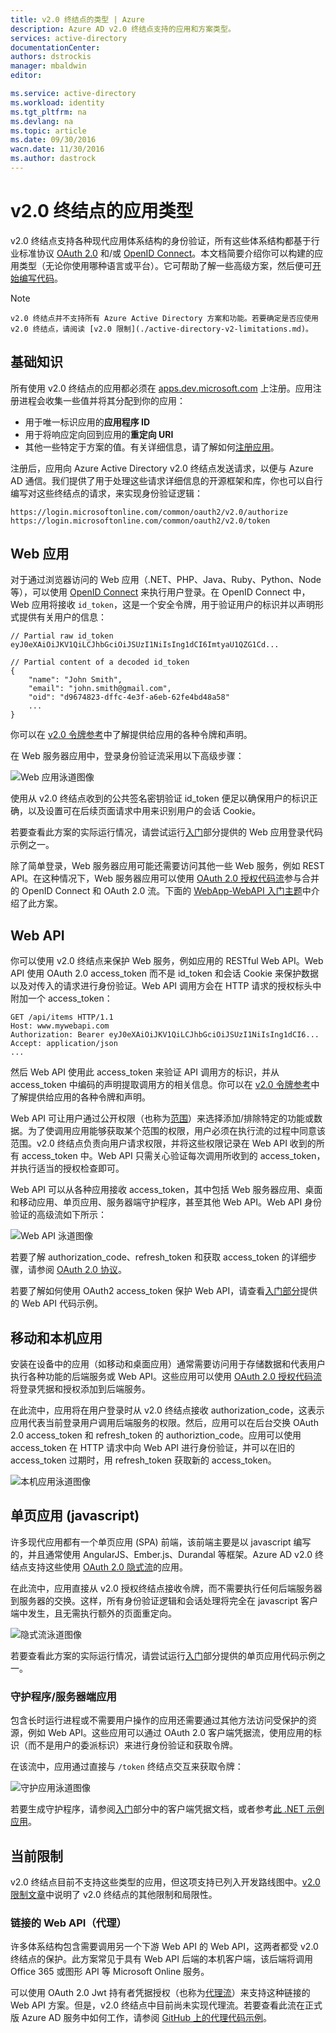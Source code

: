 ```yaml
---
title: v2.0 终结点的类型 | Azure
description: Azure AD v2.0 终结点支持的应用和方案类型。
services: active-directory
documentationCenter: 
authors: dstrockis
manager: mbaldwin
editor: 

ms.service: active-directory
ms.workload: identity
ms.tgt_pltfrm: na
ms.devlang: na
ms.topic: article
ms.date: 09/30/2016
wacn.date: 11/30/2016
ms.author: dastrock
---
```


# v2.0 终结点的应用类型
v2.0 终结点支持各种现代应用体系结构的身份验证，所有这些体系结构都基于行业标准协议 [OAuth 2.0](./active-directory-v2-protocols.md#oauth2-authorization-code-flow) 和/或 [OpenID Connect](./active-directory-v2-protocols.md#openid-connect-sign-in-flow)。本文档简要介绍你可以构建的应用类型（无论你使用哪种语言或平台）。它可帮助了解一些高级方案，然后便可[开始编写代码](./active-directory-appmodel-v2-overview.md#getting-started)。

> [!NOTE]
    v2.0 终结点并不支持所有 Azure Active Directory 方案和功能。若要确定是否应使用 v2.0 终结点，请阅读 [v2.0 限制](./active-directory-v2-limitations.md)。

## 基础知识
所有使用 v2.0 终结点的应用都必须在 [apps.dev.microsoft.com](https://apps.dev.microsoft.com/?referrer=/documentation/articles&deeplink=/appList) 上注册。应用注册进程会收集一些值并将其分配到你的应用：

- 用于唯一标识应用的**应用程序 ID**
- 用于将响应定向回到应用的**重定向 URI**
- 其他一些特定于方案的值。有关详细信息，请了解如何[注册应用](./active-directory-v2-app-registration.md)。

注册后，应用向 Azure Active Directory v2.0 终结点发送请求，以便与 Azure AD 通信。我们提供了用于处理这些请求详细信息的开源框架和库，你也可以自行编写对这些终结点的请求，来实现身份验证逻辑：

    https://login.microsoftonline.com/common/oauth2/v2.0/authorize
    https://login.microsoftonline.com/common/oauth2/v2.0/token

<!-- TODO: Need a page for libraries to link to -->

## Web 应用  <a name="web-apps"></a>
对于通过浏览器访问的 Web 应用（.NET、PHP、Java、Ruby、Python、Node 等），可以使用 [OpenID Connect](./active-directory-v2-protocols.md#openid-connect-sign-in-flow) 来执行用户登录。在 OpenID Connect 中，Web 应用将接收 `id_token`，这是一个安全令牌，用于验证用户的标识并以声明形式提供有关用户的信息：

    // Partial raw id_token
    eyJ0eXAiOiJKV1QiLCJhbGciOiJSUzI1NiIsIng1dCI6ImtyaU1QZG1Cd...

    // Partial content of a decoded id_token
    {
        "name": "John Smith",
        "email": "john.smith@gmail.com",
        "oid": "d9674823-dffc-4e3f-a6eb-62fe4bd48a58"
        ...
    }

你可以在 [v2.0 令牌参考](./active-directory-v2-tokens.md)中了解提供给应用的各种令牌和声明。

在 Web 服务器应用中，登录身份验证流采用以下高级步骤：

![Web 应用泳道图像](./media/active-directory-v2-flows/convergence_scenarios_webapp.png)

使用从 v2.0 终结点收到的公共签名密钥验证 id\_token 便足以确保用户的标识正确，以及设置可在后续页面请求中用来识别用户的会话 Cookie。

若要查看此方案的实际运行情况，请尝试运行[入门](./active-directory-appmodel-v2-overview.md#getting-started)部分提供的 Web 应用登录代码示例之一。

除了简单登录，Web 服务器应用可能还需要访问其他一些 Web 服务，例如 REST API。在这种情况下，Web 服务器应用可以使用 [OAuth 2.0 授权代码流](./active-directory-v2-protocols.md#oauth2-authorization-code-flow)参与合并的 OpenID Connect 和 OAuth 2.0 流。下面的 [WebApp-WebAPI 入门主题](./active-directory-v2-devquickstarts-webapp-webapi-dotnet.md)中介绍了此方案。

## Web API <a name="web-apis"></a>
你可以使用 v2.0 终结点来保护 Web 服务，例如应用的 RESTful Web API。Web API 使用 OAuth 2.0 access\_token 而不是 id\_token 和会话 Cookie 来保护数据以及对传入的请求进行身份验证。Web API 调用方会在 HTTP 请求的授权标头中附加一个 access\_token：

    GET /api/items HTTP/1.1
    Host: www.mywebapi.com
    Authorization: Bearer eyJ0eXAiOiJKV1QiLCJhbGciOiJSUzI1NiIsIng1dCI6...
    Accept: application/json
    ...

然后 Web API 使用此 access\_token 来验证 API 调用方的标识，并从 access\_token 中编码的声明提取调用方的相关信息。你可以在 [v2.0 令牌参考](./active-directory-v2-tokens.md)中了解提供给应用的各种令牌和声明。

Web API 可让用户通过公开权限（也称为[范围](./active-directory-v2-scopes.md)）来选择添加/排除特定的功能或数据。为了使调用应用能够获取某个范围的权限，用户必须在执行流的过程中同意该范围。v2.0 终结点负责向用户请求权限，并将这些权限记录在 Web API 收到的所有 access\_token 中。Web API 只需关心验证每次调用所收到的 access\_token，并执行适当的授权检查即可。

Web API 可以从各种应用接收 access\_token，其中包括 Web 服务器应用、桌面和移动应用、单页应用、服务器端守护程序，甚至其他 Web API。Web API 身份验证的高级流如下所示：

![Web API 泳道图像](./media/active-directory-v2-flows/convergence_scenarios_webapi.png)

若要了解 authorization\_code、refresh\_token 和获取 access\_token 的详细步骤，请参阅 [OAuth 2.0 协议](./active-directory-v2-protocols-oauth-code.md)。

若要了解如何使用 OAuth2 access\_token 保护 Web API，请查看[入门部分](./active-directory-appmodel-v2-overview.md#getting-started)提供的 Web API 代码示例。

## 移动和本机应用  <a name="mobile-and-native-apps"></a>
安装在设备中的应用（如移动和桌面应用）通常需要访问用于存储数据和代表用户执行各种功能的后端服务或 Web API。这些应用可以使用 [OAuth 2.0 授权代码流](./active-directory-v2-protocols-oauth-code.md)将登录凭据和授权添加到后端服务。

在此流中，应用将在用户登录时从 v2.0 终结点接收 authorization\_code，这表示应用代表当前登录用户调用后端服务的权限。然后，应用可以在后台交换 OAuth 2.0 access\_token 和 refresh\_token 的 authoriztion\_code。应用可以使用 access\_token 在 HTTP 请求中向 Web API 进行身份验证，并可以在旧的 access\_token 过期时，用 refresh\_token 获取新的 access\_token。

![本机应用泳道图像](./media/active-directory-v2-flows/convergence_scenarios_native.png)

## 单页应用 (javascript)
许多现代应用都有一个单页应用 (SPA) 前端，该前端主要是以 javascript 编写的，并且通常使用 AngularJS、Ember.js、Durandal 等框架。Azure AD v2.0 终结点支持这些使用 [OAuth 2.0 隐式流](./active-directory-v2-protocols-implicit.md)的应用。

在此流中，应用直接从 v2.0 授权终结点接收令牌，而不需要执行任何后端服务器到服务器的交换。这样，所有身份验证逻辑和会话处理将完全在 javascript 客户端中发生，且无需执行额外的页面重定向。

![隐式流泳道图像](./media/active-directory-v2-flows/convergence_scenarios_implicit.png)

若要查看此方案的实际运行情况，请尝试运行[入门](./active-directory-appmodel-v2-overview.md#getting-started)部分提供的单页应用代码示例之一。

### 守护程序/服务器端应用
包含长时运行进程或不需要用户操作的应用还需要通过其他方法访问受保护的资源，例如 Web API。这些应用可以通过 OAuth 2.0 客户端凭据流，使用应用的标识（而不是用户的委派标识）来进行身份验证和获取令牌。

在该流中，应用通过直接与 `/token` 终结点交互来获取令牌：

![守护应用泳道图像](./media/active-directory-v2-flows/convergence_scenarios_daemon.png)  

若要生成守护程序，请参阅[入门](./active-directory-appmodel-v2-overview.md#getting-started)部分中的客户端凭据文档，或者参考[此 .NET 示例应用](https://github.com/Azure-Samples/active-directory-dotnet-daemon-v2)。

## 当前限制
v2.0 终结点目前不支持这些类型的应用，但这项支持已列入开发路线图中。[v2.0 限制文章](./active-directory-v2-limitations.md)中说明了 v2.0 终结点的其他限制和局限性。

### 链接的 Web API（代理）
许多体系结构包含需要调用另一个下游 Web API 的 Web API，这两者都受 v2.0 终结点的保护。此方案常见于具有 Web API 后端的本机客户端，该后端将调用 Office 365 或图形 API 等 Microsoft Online 服务。

可以使用 OAuth 2.0 Jwt 持有者凭据授权（也称为[代理流](./active-directory-v2-protocols.md)）来支持这种链接的 Web API 方案。但是，v2.0 终结点中目前尚未实现代理流。若要查看此流在正式版 Azure AD 服务中如何工作，请参阅 [GitHub 上的代理代码示例](https://github.com/AzureADSamples/WebAPI-OnBehalfOf-DotNet)。

<!---HONumber=Mooncake_1031_2016-->
